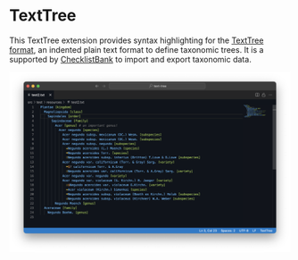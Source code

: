 # TextTree

This TextTree extension provides syntax highlighting for the [TextTree format](http://github.com/gbif/text-tree),
an indented plain text format to define taxonomic trees.
It is a supported by [ChecklistBank](https://www.checklistbank.org) to import and export taxonomic data.

![](screenshot.png)
